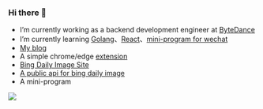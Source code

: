 ### Hi there 👋

- I’m currently working as a backend development engineer at [ByteDance](https://www.bytedance.com/)
- I’m currently learning [Golang](https://go.dev/)、[React](https://reactjs.org/)、[mini-program for wechat](https://developers.weixin.qq.com/minigame/dev/guide/)
- [My blog](https://ahsup.top/)
- A simple chrome/edge [extension](https://github.com/hTangle/preview-tab)
- [Bing Daily Image Site](https://bing.hxsup.top/)
- [A public api for bing daily image](https://www.ahsup.top/post/bing/)
- A mini-program
  
![](https://image.ahsup.top/mini-bing.png)

